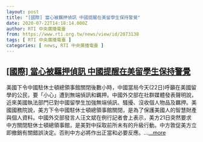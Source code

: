 ```yaml
---
layout: post
title: "[國際] 當心被羈押偵訊 中國提醒在美留學生保持警覺"
date: 2020-07-22T14:18:14.000Z
author: RTI 中央廣播電臺
from: https://www.rti.org.tw/news/view/id/2073138
tags: [ RTI 中央廣播電臺 ]
categories: [ news, RTI 中央廣播電臺 ]
---
```

<!--1595427494000-->
[[國際] 當心被羈押偵訊 中國提醒在美留學生保持警覺](https://www.rti.org.tw/news/view/id/2073138)
------

<div>
美國下令中國駐休士頓總領事館關閉後數小時，中國當局今天(22日)呼籲在美國留學的公民，要「小心」遭到無端偵訊和羈押。中國外交部在社群媒體發表聲明說，近來美國執法部門已對中國留學生加強無端偵訊、騷擾、沒收個人物品及羈押。美國國務院說，美方下令中國駐休士頓總領事館關閉，是為了保護美國人的智慧財產與個人資料。中國外交部發言人汪文斌在例行記者會上表示，美方21日突然要求中方關閉駐休士頓總領事館，是美對中採取前所未有的升級行動。中方敦促美方立即撤銷有關錯誤決定。否則中方必將作出正當和必要反應。...<a target="_blank" href="https://www.rti.org.tw/news/view/id/2073138">...more</a>
</div>
